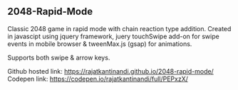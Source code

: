 ## 2048-Rapid-Mode

Classic 2048 game in rapid mode with chain reaction type addition. 
Created in javascipt using jquery framework, juery touchSwipe add-on for swipe events in mobile browser & tweenMax.js (gsap) for animations.

Supports both swipe & arrow keys.

Github hosted link: https://rajatkantinandi.github.io/2048-rapid-mode/
Codepen link: https://codepen.io/rajatkantinandi/full/PEPxzX/